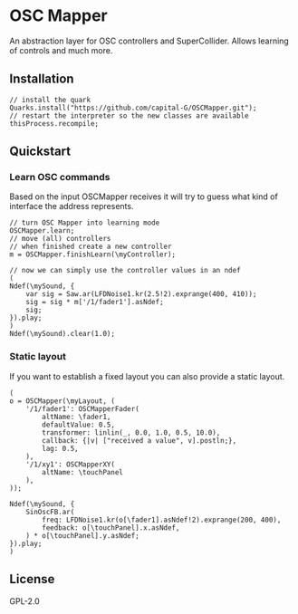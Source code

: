 # OSC Mapper

An abstraction layer for OSC controllers and SuperCollider.
Allows learning of controls and much more.

## Installation

```supercollider
// install the quark
Quarks.install("https://github.com/capital-G/OSCMapper.git");
// restart the interpreter so the new classes are available
thisProcess.recompile;
```

## Quickstart

### Learn OSC commands

Based on the input OSCMapper receives it will try to guess what kind of interface the address represents.

```supercollider
// turn OSC Mapper into learning mode
OSCMapper.learn;
// move (all) controllers
// when finished create a new controller
m = OSCMapper.finishLearn(\myController);

// now we can simply use the controller values in an ndef
(
Ndef(\mySound, {
    var sig = Saw.ar(LFDNoise1.kr(2.5!2).exprange(400, 410));
    sig = sig * m['/1/fader1'].asNdef;
    sig;
}).play;
)
Ndef(\mySound).clear(1.0);
```

### Static layout

If you want to establish a fixed layout you can also provide a static layout.

```supercollider
(
o = OSCMapper(\myLayout, (
    '/1/fader1': OSCMapperFader(
        altName: \fader1,
        defaultValue: 0.5,
        transformer: linlin(_, 0.0, 1.0, 0.5, 10.0),
        callback: {|v| ["received a value", v].postln;},
        lag: 0.5,
    ),
    '/1/xy1': OSCMapperXY(
        altName: \touchPanel
    ),
));

Ndef(\mySound, {
    SinOscFB.ar(
        freq: LFDNoise1.kr(o[\fader1].asNdef!2).exprange(200, 400),
        feedback: o[\touchPanel].x.asNdef,
    ) * o[\touchPanel].y.asNdef;
}).play;
)
```

## License

GPL-2.0
